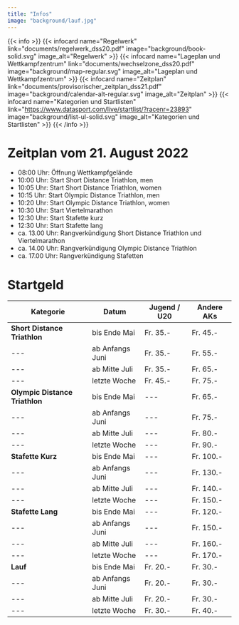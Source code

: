 ```yaml
---
title: "Infos"
image: "background/lauf.jpg"
---
```


{{< info >}}
{{< infocard name="Regelwerk" link="documents/regelwerk_dss20.pdf" image="background/book-solid.svg" image_alt="Regelwerk" >}}
{{< infocard name="Lageplan und Wettkampfzentrum" link="documents/wechselzone_dss20.pdf" image="background/map-regular.svg" image_alt="Lageplan und Wettkampfzentrum" >}}
{{< infocard name="Zeitplan" link="documents/provisorischer_zeitplan_dss21.pdf" image="background/calendar-alt-regular.svg" image_alt="Zeitplan" >}}
{{< infocard name="Kategorien und Startlisten" link="https://www.datasport.com/live/startlist/?racenr=23893" image="background/list-ul-solid.svg" image_alt="Kategorien und Startlisten" >}}
{{< /info >}}

# Zeitplan vom 21. August 2022

- 08:00 Uhr: Öffnung Wettkampfgelände
- 10:00 Uhr: Start Short Distance Triathlon, men
- 10:05 Uhr: Start Short Distance Triathlon, women
- 10:15 Uhr: Start Olympic Distance Triathlon, men
- 10:20 Uhr: Start Olympic Distance Triathlon, women
- 10:30 Uhr: Start Viertelmarathon
- 12:30 Uhr: Start Stafette kurz
- 12:30 Uhr: Start Stafette lang
- ca. 13.00 Uhr: Rangverkündigung Short Distance Triathlon und Viertelmarathon
- ca. 14.00 Uhr: Rangverkündigung Olympic Distance Triathlon
- ca. 17.00 Uhr: Rangverkündigung Stafetten

# Startgeld

Kategorie | Datum | Jugend / U20 | Andere AKs
--- | --- | --- | ---
**Short Distance Triathlon** | bis Ende Mai | Fr. 35.- | Fr. 45.-
--- | ab Anfangs Juni | Fr. 35.- | Fr. 55.-
--- | ab Mitte Juli | Fr. 35.- | Fr. 65.-
--- | letzte Woche | Fr. 45.- | Fr. 75.-
**Olympic Distance Triathlon** | bis Ende Mai | --- | Fr. 65.-
--- | ab Anfangs Juni | --- | Fr. 75.-
--- | ab Mitte Juli | --- | Fr. 80.-
--- | letzte Woche | --- | Fr. 90.-
**Stafette Kurz** | bis Ende Mai | --- | Fr. 100.-
--- | ab Anfangs Juni | --- | Fr. 130.-
--- | ab Mitte Juli | --- | Fr. 140.-
--- | letzte Woche | --- | Fr. 150.-
**Stafette Lang** | bis Ende Mai | --- | Fr. 120.-
--- | ab Anfangs Juni | --- | Fr. 150.-
--- | ab Mitte Juli | --- | Fr. 160.-
--- | letzte Woche | --- | Fr. 170.-
**Lauf** | bis Ende Mai | Fr. 20.- | Fr. 30.-
--- | ab Anfangs Juni | Fr. 20.- | Fr. 30.-
--- | ab Mitte Juli | Fr. 20.- | Fr. 30.-
--- | letzte Woche | Fr. 30.- | Fr. 40.-

